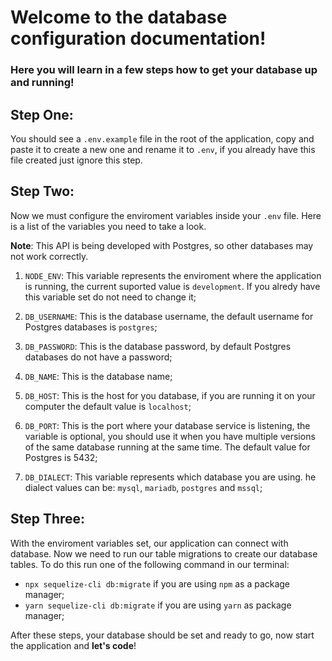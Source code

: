# Welcome to the database configuration documentation!

### Here you will learn in a few steps how to get your database up and running!

## Step One:

You should see a `.env.example` file in the root of the application, copy and paste it to create a new one and rename it to `.env`, if you already have this file created just ignore this step.

## Step Two:

Now we must configure the enviroment variables inside your `.env` file. Here is a list of the variables you need to take a look.

**Note**: This API is being developed with Postgres, so other databases may not work correctly.

1. `NODE_ENV`: This variable represents the enviroment where the application is running, the current suported value is `development`. If you alredy have this variable set do not need to change it;

2. `DB_USERNAME`: This is the database username, the default username for Postgres databases is `postgres`;

3. `DB_PASSWORD`: This is the database password, by default Postgres databases do not have a password;

4. `DB_NAME`: This is the database name;

5. `DB_HOST`: This is the host for you database, if you are running it on your computer the default value is `localhost`;

6. `DB_PORT`: This is the port where your database service is listening, the variable is optional, you should use it when you have multiple versions of the same database running at the same time. The default value for Postgres is 5432;

7. `DB_DIALECT`: This variable represents which database you are using. he dialect values can be: `mysql`, `mariadb`, `postgres` and `mssql`;

## Step Three:

With the enviroment variables set, our application can connect with database. Now we need to run our table migrations to create our database tables. To do this run one of the following command in our terminal:

- `npx sequelize-cli db:migrate` if you are using `npm` as a package manager;
- `yarn sequelize-cli db:migrate` if you are using `yarn` as package manager;

After these steps, your database should be set and ready to go, now start the application and **let's code**!
